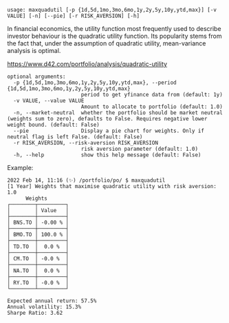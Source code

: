 ```
usage: maxquadutil [-p {1d,5d,1mo,3mo,6mo,1y,2y,5y,10y,ytd,max}] [-v VALUE] [-n] [--pie] [-r RISK_AVERSION] [-h]
```
In financial economics, the utility function most frequently used to describe investor behaviour is the quadratic utility function. Its popularity stems from the fact that, under the assumption of quadratic utility, mean-variance analysis is optimal.

https://www.d42.com/portfolio/analysis/quadratic-utility

```
optional arguments:
  -p {1d,5d,1mo,3mo,6mo,1y,2y,5y,10y,ytd,max}, --period {1d,5d,1mo,3mo,6mo,1y,2y,5y,10y,ytd,max}
                        period to get yfinance data from (default: 1y)
  -v VALUE, --value VALUE
                        Amount to allocate to portfolio (default: 1.0)
  -n, --market-neutral  whether the portfolio should be market neutral (weights sum to zero), defaults to False. Requires negative lower weight bound. (default: False)
  --pie                 Display a pie chart for weights. Only if neutral flag is left False. (default: False)
  -r RISK_AVERSION, --risk-aversion RISK_AVERSION
                        risk aversion parameter (default: 1.0)
  -h, --help            show this help message (default: False)
```

Example:
```
2022 Feb 14, 11:16 (✨) /portfolio/po/ $ maxquadutil
[1 Year] Weights that maximise quadratic utility with risk aversion: 1.0
      Weights
┌────────┬─────────┐
│        │ Value   │
├────────┼─────────┤
│ BNS.TO │ -0.00 % │
├────────┼─────────┤
│ BMO.TO │ 100.0 % │
├────────┼─────────┤
│ TD.TO  │  0.0 %  │
├────────┼─────────┤
│ CM.TO  │ -0.0 %  │
├────────┼─────────┤
│ NA.TO  │  0.0 %  │
├────────┼─────────┤
│ RY.TO  │ -0.0 %  │
└────────┴─────────┘

Expected annual return: 57.5%
Annual volatility: 15.3%
Sharpe Ratio: 3.62
```
